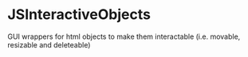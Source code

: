# JSInteractiveObjects
GUI wrappers for html objects to make them interactable (i.e. movable, resizable and deleteable)
